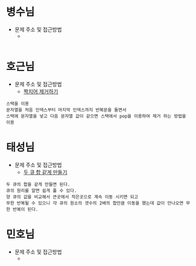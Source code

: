 # 병수님

- 문제 주소 및 접근방법
  - []()

```text

```

# 호근님

- 문제 주소 및 접근방법
  - [짝지어 제거하기](https://school.programmers.co.kr/learn/courses/30/lessons/12973?language=javascript)

```text
스택을 이용
문자열을 처음 인덱스부터 마지막 인덱스까지 반복문을 돌면서
스택에 문자열을 넣고 다음 문자열 값이 같으면 스택에서 pop을 이용하여 제거 하는 방법을 이용
```

# 태성님

- 문제 주소 및 접근방법
  - [두 큐 합 같게 만들기](https://school.programmers.co.kr/learn/courses/30/lessons/118667)

```text
두 큐의 합을 같게 만들면 된다.
큐의 원리를 알면 쉽게 풀 수 있다.
양 큐의 값을 비교해서 큰곳에서 작은곳으로 계속 이동 시키면 되고
무한 반복될 수 있으니 갹 큐의 원소의 갯수의 2배의 합만큼 이동을 했는데 값이 안나오면 무한 반복이 된다.
```

# 민호님

- 문제 주소 및 접근방법
  - []()

```text

```
